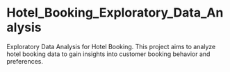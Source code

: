 # Hotel_Booking_Exploratory_Data_Analysis
Exploratory Data Analysis for Hotel Booking. This project aims to analyze hotel booking data to gain insights into customer booking behavior and preferences.

